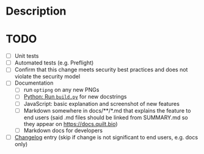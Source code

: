 # Description


# TODO

<!-- Remove items that are irrelevant to this PR -->

- [ ] Unit tests
- [ ] Automated tests (e.g. Preflight)
- [ ] Confirm that this change meets security best practices and does not violate the security model
- [ ] Documentation
    - [ ] run `optipng` on any new PNGs
    - [ ] [Python: Run `build.py`](../tree/master/gendocs/build.py) for new docstrings
    - [ ] JavaScript: basic explanation and screenshot of new features
    - [ ] Markdown somewhere in docs/**/*.md that explains the feature to end users (said .md files should be linked from SUMMARY.md so they appear on https://docs.quilt.bio)
    - [ ] Markdown docs for developers
- [ ] [Changelog](../tree/master/docs/CHANGELOG.md) entry (skip if change is not significant to end users, e.g. docs only)
